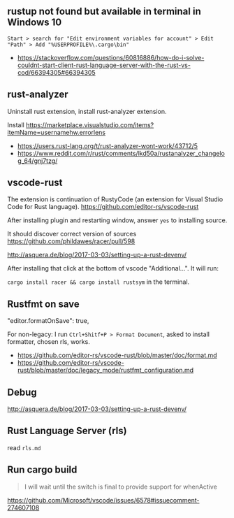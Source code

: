 ## rustup not found but available in terminal in Windows 10

`Start > search for "Edit environment variables for account" > Edit "Path" > Add "%USERPROFILE%\.cargo\bin"`

- https://stackoverflow.com/questions/60816886/how-do-i-solve-couldnt-start-client-rust-language-server-with-the-rust-vs-cod/66394305#66394305

## rust-analyzer

Uninstall rust extension, install rust-analyzer extension.

Install https://marketplace.visualstudio.com/items?itemName=usernamehw.errorlens

- https://users.rust-lang.org/t/rust-analyzer-wont-work/43712/5
- https://www.reddit.com/r/rust/comments/lkd50a/rustanalyzer_changelog_64/gnj7tzg/

## vscode-rust

The extension is continuation of RustyCode (an extension for Visual Studio Code for Rust language). https://github.com/editor-rs/vscode-rust


After installing plugin and restarting window, answer `yes` to installing source.

It should discover correct version of sources https://github.com/phildawes/racer/pull/598

http://asquera.de/blog/2017-03-03/setting-up-a-rust-devenv/


After installing that click at the bottom of vscode "Additional...". It will run:

`cargo install racer && cargo install rustsym` in the terminal.



## Rustfmt on save

"editor.formatOnSave": true,

For non-legacy: I run `Ctrl+Shitf+P > Format Document`, asked to install formatter, chosen rls, works.

- https://github.com/editor-rs/vscode-rust/blob/master/doc/format.md
- https://github.com/editor-rs/vscode-rust/blob/master/doc/legacy_mode/rustfmt_configuration.md

## Debug

http://asquera.de/blog/2017-03-03/setting-up-a-rust-devenv/

## Rust Language Server (rls)

read `rls.md`

## Run cargo build

>I will wait until the switch is final to provide support for whenActive

https://github.com/Microsoft/vscode/issues/6578#issuecomment-274607108
